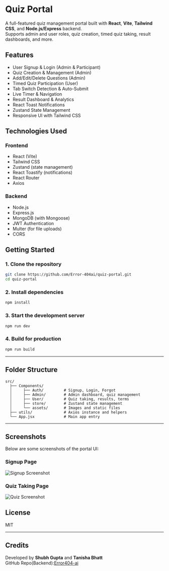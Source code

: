 # Quiz Portal

A full-featured quiz management portal built with **React**, **Vite**, **Tailwind CSS**, and **Node.js/Express** backend.  
Supports admin and user roles, quiz creation, timed quiz taking, result dashboards, and more.

## Features

- User Signup & Login (Admin & Participant)
- Quiz Creation & Management (Admin)
- Add/Edit/Delete Questions (Admin)
- Timed Quiz Participation (User)
- Tab Switch Detection & Auto-Submit
- Live Timer & Navigation
- Result Dashboard & Analytics
- React Toast Notifications
- Zustand State Management
- Responsive UI with Tailwind CSS

## Technologies Used

### Frontend

- React (Vite)
- Tailwind CSS
- Zustand (state management)
- React Toastify (notifications)
- React Router
- Axios

### Backend

- Node.js
- Express.js
- MongoDB (with Mongoose)
- JWT Authentication
- Multer (for file uploads)
- CORS


## Getting Started

### 1. Clone the repository

```bash
git clone https://github.com/Error-404ai/quiz-portal.git
cd quiz-portal
```

### 2. Install dependencies

```bash
npm install
```

### 3. Start the development server

```bash
npm run dev
```

### 4. Build for production

```bash
npm run build
```

---

## Folder Structure

```
src/
  ├── Components/
  │     ├── Auth/         # Signup, Login, Forgot
  │     ├── Admin/        # Admin dashboard, quiz management
  │     ├── User/         # Quiz taking, results, terms
  │     ├── store/        # Zustand state management
  │     └── assets/       # Images and static files
  ├── utils/              # Axios instance and helpers
  └── App.jsx             # Main app entry
```

---

## Screenshots

Below are some screenshots of the portal UI:

### Signup Page

![Signup Screenshot](./src/assets/signup_screenshot.png)

### Quiz Taking Page

![Quiz Screenshot](./src/assets/quiz_screenshot.png)


## License

MIT

---

## Credits

Developed by **Shubh Gupta** and **Tanisha Bhatt**  
GitHub Repo(Backend):[Error404-ai](https://github.com/Error404-ai/Quiz-Portal)
     